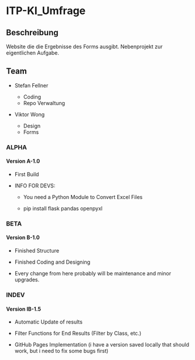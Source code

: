 # ITP-KI_Umfrage

## Beschreibung

Website die die Ergebnisse des Forms ausgibt. Nebenprojekt zur eigentlichen Aufgabe.

## Team

+ Stefan Fellner
  + Coding
  + Repo Verwaltung

+ Viktor Wong
  + Design
  + Forms

### ALPHA

#### Version A-1.0

+ First Build

+ INFO FOR DEVS:

  + You need a Python Module to Convert Excel Files

  + pip install flask pandas openpyxl

### BETA

#### Version B-1.0

+ Finished Structure

+ Finished Coding and Designing

+ Every change from here probably will be maintenance and minor upgrades.


### INDEV

#### Version IB-1.5

+ Automatic Update of results

+ Filter Functions for End Results (Filter by Class, etc.)

+ GitHub Pages Implementation (i have a version saved locally that should work, but i need to fix some bugs first)
